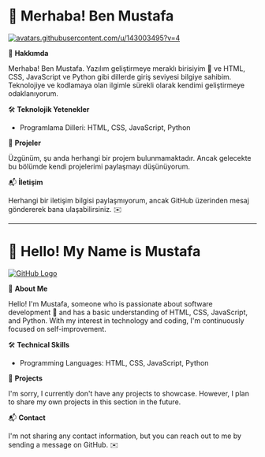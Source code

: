 # 👋 Merhaba! Ben Mustafa

[![avatars.githubusercontent.com/u/143003495?v=4](https://github.com/IPeOnI/avatar.png)](https://github.com/IPeOnI)

🧐 **Hakkımda**

Merhaba! Ben Mustafa. Yazılım geliştirmeye meraklı birisiyim 🚀 ve HTML, CSS, JavaScript ve Python gibi dillerde giriş seviyesi bilgiye sahibim. Teknolojiye ve kodlamaya olan ilgimle sürekli olarak kendimi geliştirmeye odaklanıyorum.

🛠️ **Teknolojik Yetenekler**

- Programlama Dilleri: HTML, CSS, JavaScript, Python

📂 **Projeler**

Üzgünüm, şu anda herhangi bir projem bulunmamaktadır. Ancak gelecekte bu bölümde kendi projelerimi paylaşmayı düşünüyorum.

📬 **İletişim**

Herhangi bir iletişim bilgisi paylaşmıyorum, ancak GitHub üzerinden mesaj göndererek bana ulaşabilirsiniz. ✉️

---

# 👋 Hello! My Name is Mustafa

[![GitHub Logo](https://github.com/IPeOnI/avatar.png)](https://github.com/IPeOnI)

🧐 **About Me**

Hello! I'm Mustafa, someone who is passionate about software development 🚀 and has a basic understanding of HTML, CSS, JavaScript, and Python. With my interest in technology and coding, I'm continuously focused on self-improvement.

🛠️ **Technical Skills**

- Programming Languages: HTML, CSS, JavaScript, Python

📂 **Projects**

I'm sorry, I currently don't have any projects to showcase. However, I plan to share my own projects in this section in the future.

📬 **Contact**

I'm not sharing any contact information, but you can reach out to me by sending a message on GitHub. ✉️
